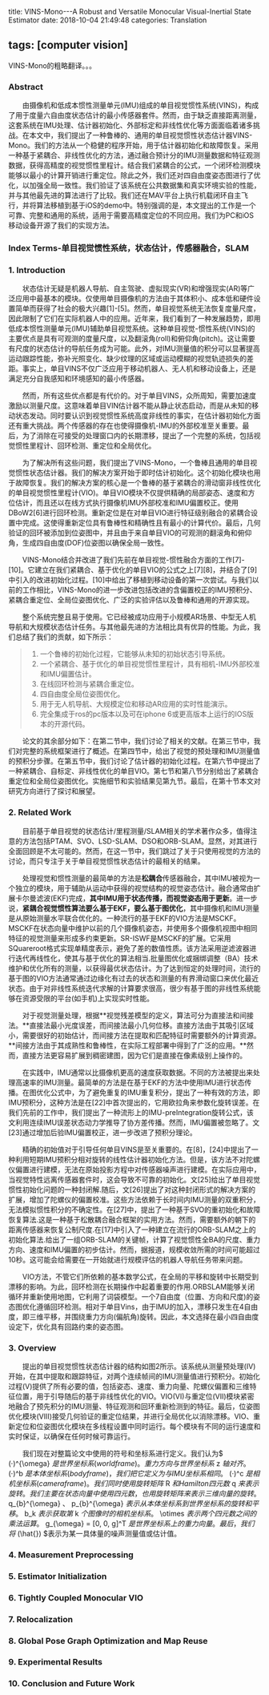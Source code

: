 title: VINS-Mono---A Robust and Versatile Monocular Visual-Inertial State Estimator
date: 2018-10-04 21:49:48
categories: Translation

tags: [computer vision]
---

VINS-Mono的粗略翻译。。。

<!-- more -->

### Abstract

　　由摄像机和低成本惯性测量单元(IMU)组成的单目视觉惯性系统(VINS)，构成了用于度量六自由度状态估计的最小传感器套件。然而，由于缺乏直接距离测量，这套系统在IMU处理、估计器初始化、外部标定和非线性优化等方面面临着诸多挑战。在本文中，我们提出了一种鲁棒的、通用的单目视觉惯性状态估计器VINS-Mono。我们的方法从一个稳健的程序开始，用于估计器初始化和故障恢复。采用一种基于紧耦合、非线性优化的方法，通过融合预计分的IMU测量数据和特征观测数据，获得高精度的视觉惯性里程计。结合我们紧耦合的公式，一个闭环检测模块能够以最小的计算开销进行重定位。除此之外，我们还对四自由度姿态图进行了优化，以加强全局一致性。我们验证了该系统在公共数据集和真实环境实验的性能，并与其他最先进的算法进行了比较。我们还在MAV平台上执行机载闭环自主飞行，并将算法移植到基于iOS的demo中。特别强调的是，本文提出的工作是一个可靠、完整和通用的系统，适用于需要高精度定位的不同应用。我们为PC和iOS移动设备开源了我们的实现方法。

### Index Terms-单目视觉惯性系统，状态估计，传感器融合，SLAM

### 1. Introduction

　　状态估计无疑是机器人导航、自主驾驶、虚拟现实(VR)和增强现实(AR)等广泛应用中最基本的模块。仅使用单目摄像机的方法由于其体积小、成本低和硬件设置简单而获得了社会的极大兴趣[1]-[5]。然而，单目视觉系统无法恢复度量尺度，因此限制了它们在实际机器人中的应用。近年来，我们看到了一种发展趋势，即用低成本惯性测量单元(IMU)辅助单目视觉系统。这种单目视觉-惯性系统(VINS)的主要优点是具有可观测的度量尺度，以及翻滚角(roll)和俯仰角(pitch)。这让需要有尺度的状态估计的导航任务成为可能。此外，对IMU测量值的积分可以显著提高运动跟踪性能，弥补光照变化、缺少纹理的区域或运动模糊的视觉轨迹损失的差距。事实上，单目VINS不仅广泛应用于移动机器人、无人机和移动设备上，还是满足充分自我感知和环境感知的最小传感器。

　　然而，所有这些优点都是有代价的。对于单目VINS，众所周知，需要加速度激励以测量尺度。这意味着单目VIN估计器不能从静止状态启动，而是从未知的移动状态发动。同时要认识到视觉惯性系统高度非线性的事实，在估计器初始化方面还有重大挑战。两个传感器的存在也使得摄像机-IMU的外部校准至关重要。最后，为了消除在可接受的处理窗口内的长期漂移，提出了一个完整的系统，包括视觉惯性里程计、回环检测、重定位和全局优化。

　　为了解决所有这些问题，我们提出了VINS-Mono，一个鲁棒且通用的单目视觉惯性状态估计器。我们的解决方案开始于即时估计初始化。这个初始化模块也用于故障恢复。我们的解决方案的核心是一个鲁棒的基于紧耦合的滑动窗非线性优化的单目视觉惯性里程计(VIO)。单目VIO模块不仅提供精确的局部姿态、速度和方位估计，而且还以在线方式执行摄像机IMU外部校准和IMU偏置校正。使用DBoW2[6]进行回环检测。重新定位是在对单目VIO进行特征级别融合的紧耦合设置中完成。这使得重新定位具有鲁棒性和精确性且有最小的计算代价。最后，几何验证的回环被添加到位姿图中，并且由于来自单目VIO的可观测的翻滚角和俯仰角，生成四自由度(DOF)位姿图以确保全局一致性。

　　VINS-Mono结合并改进了我们先前在单目视觉-惯性融合方面的工作[7]-[10]。它建立在我们紧耦合、基于优化的单目VIO的公式之上[7][8]，并结合了[9]中引入的改进初始化过程。[10]中给出了移植到移动设备的第一次尝试。与我们以前的工作相比，VINS-Mono的进一步改进包括改进的含偏置校正的IMU预积分、紧耦合重定位、全局位姿图优化、广泛的实验评估以及鲁棒和通用的开源实现。

　　整个系统完整且易于使用。它已经被成功应用于小规模AR场景、中型无人机导航和大规模状态估计任务。与其他最先进的方法相比具有优异的性能。为此，我们总结了我们的贡献，如下所示：

> 1. 一个鲁棒的初始化过程，它能够从未知的初始状态引导系统。
> 2. 一个紧耦合、基于优化的单目视觉惯性里程计，具有相机-IMU外部校准和IMU偏置估计。
> 3. 在线回环检测与紧耦合重定位。
> 4. 四自由度全局位姿图优化。
> 5. 用于无人机导航、大规模定位和移动AR应用的实时性能演示。
> 6. 完全集成于ros的pc版本以及可在iphone 6或更高版本上运行的IOS版本的开源代码。

　　论文的其余部分如下：在第二节中，我们讨论了相关的文献。在第三节中，我们对完整的系统框架进行了概述。在第四节中，给出了视觉的预处理和IMU测量值的预积分步骤。在第五节中，我们讨论了估计器的初始化过程。在第六节中提出了一种紧耦合、自标定、非线性优化的单目VIO。第七节和第八节分别给出了紧耦合重定位和全局位姿图优化。实施细节和实验结果见第九节。最后，在第十节本文对研究方向进行了探讨和展望。

### 2. Related Work

　　目前基于单目视觉的状态估计/里程测量/SLAM相关的学术著作众多，值得注意的方法包括PTAM、SVO、LSD-SLAM、DSO和ORB-SLAM。显然，对其进行全面回顾是不太可能的。然而，在这一节中，我们跳过了关于只使用视觉的方法的讨论，而只专注于关于单目视觉惯性状态估计的最相关的结果。

　　处理视觉和惯性测量的最简单的方法是**松耦合**传感器融合，其中IMU被视为一个独立的模块，用于辅助从运动中获得的视觉结构的视觉姿态估计。融合通常由扩展卡尔曼滤波(EKF)完成，**其中IMU用于状态传播，而视觉姿态用于更新**。进一步说，**紧耦合视觉惯性算法要么基于EKF，要么基于图优化**，其中摄像机和IMU测量是从原始测量水平联合优化的。一种流行的基于EKF的VIO方法是MSCKF。MSCKF在状态向量中维护以前的几个摄像机姿态，并使用多个摄像机视图中相同特征的视觉测量来形成多约束更新。SR-ISWF是MSCKF的扩展。它采用SQuareroot格式实现单精度表示，避免了差的数值性质。该方法采用逆滤波器进行迭代再线性化，使其与基于优化的算法相当.批量图优化或捆绑调整（BA）技术维护和优化所有的测量，以获得最优状态估计。为了达到恒定的处理时间，流行的基于图的VIO方法通常通过边缘化有过去的状态和测量的有界滑动窗口来优化最近状态。由于对非线性系统迭代求解的计算要求很高，很少有基于图的非线性系统能够在资源受限的平台(如手机)上实现实时性能。

　　对于视觉测量处理，根据**视觉残差模型的定义，算法可分为直接法和间接法。**直接法最小光度误差，而间接法最小几何位移。直接方法由于其吸引区域小，需要很好的初始估计，而间接方法在提取和匹配特征时需要额外的计算资源。**间接方法由于其成熟性和鲁棒性，在实际工程部署中得到了广泛的应用。**然而，直接方法更容易扩展到稠密建图，因为它们是直接在像素级别上操作的。

　　在实践中，IMU通常以比摄像机更高的速度获取数据。不同的方法被提出来处理高速率的IMU测量。最简单的方法是在基于EKF的方法中使用IMU进行状态传播。在图优化公式中，为了避免重复的IMU重复积分，提出了一种有效的方法，即IMU预积分，这种方法是在[22]中首次提出的，它用欧拉角来参数化旋转误差。在我们先前的工作中，我们提出了一种流形上的IMU-preIntegration旋转公式，该文利用连续IMU误差状态动力学推导了协方差传播。然而，IMU偏置被忽略了。文[23]通过增加后验IMU偏置校正，进一步改进了预积分理论。

　　精确的初始值对于引导任何单目VINS是至关重要的。在[8]，[24]中提出了一种利用短期IMU预积分相对旋转的线性估计器初始化方法。但是，该方法不对陀螺仪偏置进行建模，无法在原始投影方程中对传感器噪声进行建模。在实际应用中，当视觉特性远离传感器套件时，这会导致不可靠的初始化。文[25]给出了单目视觉惯性初始化问题的一种封闭解.随后，文[26]提出了对这种封闭形式的解决方案的扩展，增加了陀螺仪的偏置校准。这些方法依赖于长时间内IMU测量的双重积分，无法模拟惯性积分的不确定性。在[27]中，提出了一种基于SVO的重初始化和故障恢复算法.这是一种基于松散耦合融合框架的实用方法。然而，需要额外的朝下的距离传感器来恢复公制尺度.在[17]中引入了一种建立在流行的ORB-SLAM之上的初始化算法.给出了一组ORB-SLAM的关键帧，计算了视觉惯性全BA的尺度、重力方向、速度和IMU偏置的初步估计。然而，据报道，规模收敛所需的时间可能超过10秒。这可能会给需要在一开始就进行规模评估的机器人导航任务带来问题。

　　VIO方法，不管它们所依赖的基本数学公式，在全局的平移和旋转中长期受到漂移的影响。为此，回环检测在长期操作中起着重要的作用.ORBSLAM能够关闭循环并重新使用地图，它利用了词袋模型。一个7自由度（位置、方向和尺度)的姿态图优化遵循回环检测。相对于单目Vins，由于IMU的加入，漂移只发生在4自由度，即三维平移，并围绕重力方向(偏航角)旋转。因此，本文选择在最小四自由度设定下，优化具有回路约束的姿态图。

### 3. Overview

　　提出的单目视觉惯性状态估计器的结构如图2所示。该系统从测量预处理(IV)开始，在其中提取和跟踪特征，对两个连续帧间的IMU测量值进行预积分。初始化过程(V)提供了所有必要的值，包括姿态、速度、重力向量、陀螺仪偏置和三维特征位置，用于引导随后的基于非线性优化的VIO。VIO(VI)与重定位(VII)模块紧密地融合了预先积分的IMU测量、特征观测和回环重新检测到的特征。最后，位姿图优化模块(VIII)接受几何验证的重定位结果，并进行全局优化以消除漂移。VIO、重新定位和位姿图优化模块在多线程设置中同时运行。每个模块有不同的运行速度和实时保证，以确保在任何时候可靠运行。

　　我们现在对整篇论文中使用的符号和坐标系进行定义。我们认为$ (·)^{\omega} $是世界坐标系(world frame)。重力方向与世界坐标系$ z $轴对齐。$ (·)^b $是本体坐标系(body frame)，我们把它定义为与IMU坐标系相同。$ (·)^c $是相机坐标系(camera frame)。我们同时使用旋转矩阵$ R $和Hamilton四元数$ q $来表示旋转。我们主要在状态向量中使用四元数，也用旋转矩阵来表示三维向量的旋转。$ q_{b}^{\omega} $、$ p_{b}^{\omega} $表示从本体坐标系到世界坐标系的旋转和平移。$ b_k $表示获取第$ k $个图像时的相机坐标系。$ \otimes $表示两个四元数之间的乘法运算。$ g_{\omega} = [0, 0, g]^T $是世界坐标系上的重力向量。最后，我们将$ (\hat{}) $表示为某一具体量的噪声测量值或估计值。

### 4. Measurement Preprocessing

### 5. Estimator Initialization

### 6. Tightly Coupled Monocular VIO

### 7. Relocalization

### 8. Global Pose Graph Optimization and Map Reuse

### 9. Experimental Results

### 10. Conclusion and Future Work






